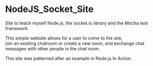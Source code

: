 # NodeJS_Socket_Site 

Site to teach myself Node.js, the socket.io library and 
the Mocha test framework. 

This simple website allows for a user to come to the site,   
join an existing chatroom or create a new room, and exchange 
chat messages with other people in the chat room.

This site was patterned after an example in Node.js In Action.

